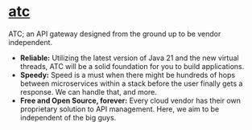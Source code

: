 # [atc](https://atc.kerosenelabs.io)

ATC; an API gateway designed from the ground up to be vendor independent.

* **Reliable:** Utilizing the latest version of Java 21 and the new virtual threads, ATC will be a solid foundation for you to build        applications.
* **Speedy:** Speed is a must when there might be hundreds of hops between microservices within a stack before the user finally gets
a response. We can handle that, and more.
* **Free and Open Source, forever:** Every cloud vendor has their own proprietary solution to API management. Here, we aim to be independent of the big guys.
